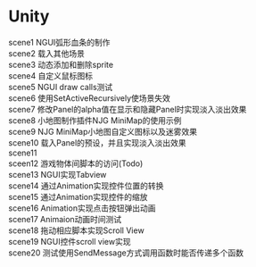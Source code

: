 Unity
=====
scene1 NGUI弧形血条的制作<br>
scene2 载入其他场景<br>
scene3 动态添加和删除sprite<br>
scene4 自定义鼠标图标<br>
scene5 NGUI draw calls测试<br>
scene6 使用SetActiveRecursively使场景失效<br>
scene7 修改Panel的alpha值在显示和隐藏Panel时实现淡入淡出效果<br>
scene8 小地图制作插件NJG MiniMap的使用示例<br>
scene9 NJG MiniMap小地图自定义图标以及迷雾效果<br>
scene10 载入Panel的预设，并且实现淡入淡出效果<br>
scene11 <br>
sceen12 游戏物体间脚本的访问(Todo)<br>
scene13 NGUI实现Tabview<br>
scene14 通过Animation实现控件位置的转换<br>
scene15 通过Animation实现控件的缩放<br>
scene16 Animation实现点击按钮弹出动画<br>
scene17 Animaion动画时间测试<br>
scene18 拖动相应脚本实现Scroll View<br>
scene19 NGUI控件scroll view实现<br>
scene20 测试使用SendMessage方式调用函数时能否传递多个函数<br>